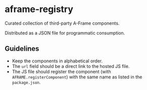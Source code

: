 # aframe-registry

Curated collection of third-party A-Frame components.

Distributed as a JSON file for programmatic consumption.

## Guidelines

- Keep the components in alphabetical order.
- The `url` field should be a direct link to the hosted JS file.
- The JS file should register the component (with `AFRAME.registerComponent`) with the same name as listed in the `package.json`.

